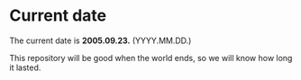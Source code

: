 # Current date

The current date is **2005.09.23.** (YYYY.MM.DD.)

This repository will be good when the world ends, so we will know how long it lasted.